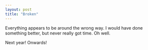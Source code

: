 ```yaml
---
layout: post
title: "Broken"
---
```

Everything appears to be around the wrong way. I would have done something
better, but never really got time. Oh well.

Next year! Onwards!
